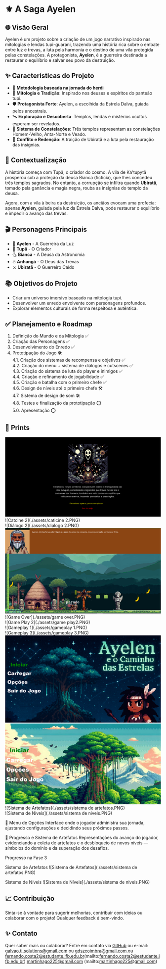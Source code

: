 # ⚜️ A Saga Ayelen

## 🌐 Visão Geral  
Ayelen é um projeto  sobre a criação de um jogo narrativo inspirado nas mitologias e lendas tupi-guarani, trazendo uma história rica sobre o embate entre luz e trevas, a luta pela harmonia e o destino de uma vila protegida pelas constelações. A protagonista, **Ayelen**, é a guerreira destinada a restaurar o equilíbrio e salvar seu povo da destruição.

## ✨ Características do Projeto  
- 🔮 **Metodologia baseada na jornada do herói**  
- 🔮 **Mitologia e Tradição**: Inspirado nos deuses e espíritos do panteão tupi.  
- 🛡️ **Protagonista Forte**: Ayelen, a escolhida da Estrela Dalva, guiada pelos ancestrais.  
- 🛰 **Exploração e Descoberta**: Templos, lendas e mistérios ocultos esperam ser revelados.  
- 🌟 **Sistema de Constelações**: Três templos representam as constelações Homem-Velho, Anta-Norte e Veado.  
- 🧠 **Conflito e Redenção**: A traição de Ubiratã e a luta pela restauração das insígnias.

## 🔄 Contextualização  
A história começa com Tupã, o criador do cosmo. A vila de Ka'tupytã prosperou sob a proteção da deusa Bianca (fictícia), que lhes concedeu três templos sagrados. No entanto, a corrupção se infiltra quando **Ubiratã**, tomado pela ganância e magia negra, rouba as insígnias do templo da deusa.

Agora, com a vila à beira da destruição, os anciãos evocam uma profecia: apenas **Ayelen**, guiada pela luz da Estrela Dalva, pode restaurar o equilíbrio e impedir o avanço das trevas.

## 🎬 Personagens Principais  
- 🌟 **Ayelen** - A Guerreira da Luz  
- 🌌 **Tupã** - O Criador  
- 🌜 **Bianca** - A Deusa da Astronomia  
- 🔥 **Anhangá** - O Deus das Trevas  
- ⚔️ **Ubiratã** - O Guerreiro Caído

## 📚 Objetivos do Projeto  
- Criar um universo imersivo baseado na mitologia tupi.  
- Desenvolver um enredo envolvente com personagens profundos.  
- Explorar elementos culturais de forma respeitosa e autêntica.

## ✅ Planejamento e Roadmap  
1. Definição do Mundo e da Mitologia ✅  
2. Criação das Personagens ✅  
3. Desenvolvimento do Enredo ✅  
4. Prototipação do Jogo 🛠️  
    4.1. Criação dos sistemas de recompensa e objetivos ✅  
    4.2. Criação do menu + sistema de diálogos e cutscenes ✅  
    4.3. Criação do sistema de luta do player e inimigos ✅  
    4.4. Criação e refinamento de jogabilidade ✅  
    4.5. Criação e batalha com o primeiro chefe ✅  
    4.6. Design de níveis até o primeiro chefe 🛠️  
    4.7. Sistema de design de som 🛠️  
    4.8. Testes e finalização da prototipação ⭕    
    5.0. Apresentação ⭕  

## 📸 Prints  

![Catcine](./assets/catcine.PNG)  
![Catcine 2](./assets/caticine 2.PNG)  
![Diálogo 2](./assets/dialogo 2.PNG)  
![Diálogo](./assets/dialogo.PNG)  
![Game Over](./assets/game over.PNG)  
![Game Play 2](./assets/game play2.PNG)  
![Gameplay 1](./assets/gameplay 1.PNG)  
![Gameplay 3](./assets/gameplay 3.PNG)  
![Menu](./assets/menu.png)  
![Print 11](./assets/print11.PNG)  
![Sistema de Artefatos](./assets/sistema de artefatos.PNG)  
![Sistema de Níveis](./assets/sistema de niveis.PNG)  


📜 Menu de Opções
Interface onde o jogador administra sua jornada, ajustando configurações e decidindo seus próximos passos.

🌿 Progresso e Sistema de Artefatos
Representações do avanço do jogador, evidenciando a coleta de artefatos e o desbloqueio de novos níveis — símbolos do domínio e da superação dos desafios.

Progresso na Fase 3

Sistema de Artefatos
![Sistema de Artefatos](./assets/sistema de artefatos.PNG)

Sistema de Níveis
![Sistema de Níveis](./assets/sistema de niveis.PNG)


## 📈 Contribuição  
Sinta-se à vontade para sugerir melhorias, contribuir com ideias ou colaborar com o projeto! Qualquer feedback é bem-vindo.

## ✨ Contato  
Quer saber mais ou colaborar? Entre em contato via [GitHub](https://github.com/NebulaMystic) ou e-mail: [galvao.ti.solutions@gmail.com](mailto:galvao.ti.solutions@gmail.com) ou [gdszcoimbra@gmail.com](mailto:gdszcoimbra@gmail.com).ou 
fernando.costa2@estudante.ifb.edu.br(mailto:fernando.costa2@estudante.ifb.edu.br) martinhago225@gmail.com (mailto:martinhago225@gmail.com) 
